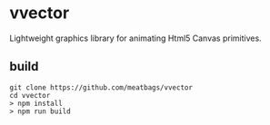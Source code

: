# vvector

Lightweight graphics library for animating Html5 Canvas primitives.

## build

```
git clone https://github.com/meatbags/vvector
cd vvector
> npm install
> npm run build
```
